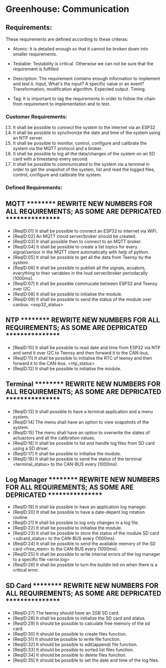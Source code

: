 # Greenhouse: Communication

## Requirements:

These requirements are defined according to these criteras:
 - Atomic:
	It is detailed enough so that it cannot be broken down into smaller requirements.

 - Testable:
	Testability is critical. Otherwise we can not be sure that the requirement is fulfilled

 - Description:
	The requirement contains enough information to implement and test it.
	Input, What's the input? A specific value or an event?
	Transformation, modification algorithm.
	Expected output.
	Timing.

 - Tag:
	It is important to tag the requirements in order to follow the chain from requirement to 
	implementation and to test.
	

### Customer Requirements:

13. It shall be possible to connect the system to the internet via an ESP32
14. It shall be possible to synchronize the date and time of the system using an NTP server.
15. It shall be possible to monitor, control, configure and calibrate the system via the MQTT protocol and a broker.
16. It shall be possible to log all the data/changes of the system on an SD card with a timestamp every second.
17. It shall be possible to communicated to the system via a terminal in order to get the snapshot of the system, list and read the logged files, control, configure and calibrate the system.

### Defined Requirements:

## MQTT                   ******** REWRITE NEW NUMBERS FOR ALL REQUIREMENTS; AS SOME ARE DEPRICATED ***************

* [ReqID:01] It shall be possible to connect an ESP32 to internet via WiFi.
* [ReqID:02] An MQTT cloud server/broker should be created. 
* [ReqID:03] It shall possible then to connect to an MQTT broker.
* [ReqID:04] It shall be possible to create a list topics for every signal/sensor in the MQTT client automatically with help of python.
* [ReqID:05] It shall be possible to get all the data from Teensy by the system.
* [ReqID:06] It shall be possible to publish all the signals, acuators, everything to their variables in the loud server/broker periodacally (1000ms).
* [ReqID:07] It shall be possible commucate between ESP32 and Teensy over I2C.
* [ReqID:08] It shall be possible to initialise the module.
* [ReqID:09] It shall be possible to send the status of the module over canbus. <esp32_status>

## NTP                  ******** REWRITE NEW NUMBERS FOR ALL REQUIREMENTS; AS SOME ARE DEPRICATED ***************

* [ReqID:10] It shall be possbile to read date and time from ESP32 via NTP and send it over I2C to Teensy and then forward it to the CAN-bus.
* [ReqID:11] It shall be possible to initialise the RTC of teensy and then forward it to the CAN-bus. <ntp_status>
* [ReqID:12] It shall be possible to initialise the module.

## Terminal                  ******** REWRITE NEW NUMBERS FOR ALL REQUIREMENTS; AS SOME ARE DEPRICATED ***************

* [ReqID:13] It shall possible to have a terminal application and a menu system.
* [ReqID:14] The menu shall have an option to view snapshots of the system.
* [ReqID:15] The menu shall have an option to overwrite the states of actuactors and all the calibration values. 
* [ReqID:16] It shall be possible to list and handle log files from SD card using a SD driver. 
* [ReqID:17] It shall be possible to initialise the module.
* [ReqID:18] It shall be possible to send the status of the terminal <terminal_status> to the CAN-BUS every (1000ms).

## Log Manager                  ******** REWRITE NEW NUMBERS FOR ALL REQUIREMENTS; AS SOME ARE DEPRICATED ***************

* [ReqID:19] It shall be possible to have an application log manager. 
* [ReqID:20] It shall be possible to have a date-depent log rotation routine.
* [ReqID:21] It shall be possible to log only changes in a log file.
* [ReqID:22] It shall be possible to initialise the module.
* [ReqID:23] It shall be possible to store the status of the module SD card <sdcard_status> to the CAN-BUS every (1000ms).
* [ReqID:24] It shall be possible to send the available memory of the SD card <free_mem> to the CAN-BUS every (1000ms).
* [ReqID:25] It shall be possible to write internal errors of the log manager to a specific file <error.log>
* [ReqID:26] It shall be possible to turn the buildin led on when there is a critical error.

## SD Card                   ******** REWRITE NEW NUMBERS FOR ALL REQUIREMENTS; AS SOME ARE DEPRICATED ***************

* [ReqID:27] The teensy should have an 2GB SD card.
* [ReqID:28] It shall be possible to initialize the SD card and status.
* [ReqID:29] It should be possible to calculate free memory of the sd card. 
* [ReqID:30] It should be possible to create files function. 
* [ReqID:31] It should be possible to write file function.
* [ReqID:32] It should be possible to edit(append) file function.
* [ReqID:33] It should be possible to sorted list files function. 
* [ReqID:34] It should be possible to delete files function.
* [ReqID:35] It should be possible to set the date and time of the log files.
